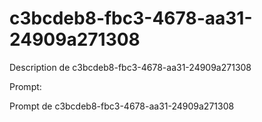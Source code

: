 # c3bcdeb8-fbc3-4678-aa31-24909a271308

Description de c3bcdeb8-fbc3-4678-aa31-24909a271308

Prompt:

Prompt de c3bcdeb8-fbc3-4678-aa31-24909a271308
